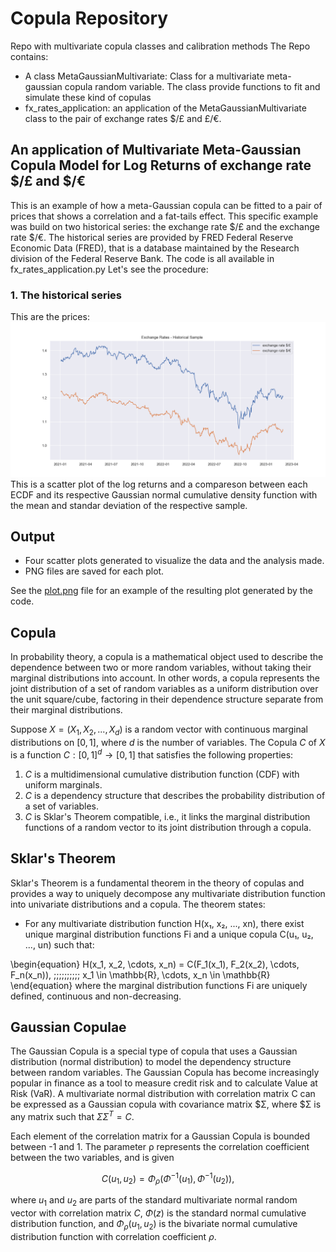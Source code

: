 # Copula Repository
Repo with multivariate copula classes and calibration methods
The Repo contains:
- A class MetaGaussianMultivariate: Class for a multivariate meta-gaussian copula random variable. The class provide functions to fit and 
    simulate these kind of copulas
- fx_rates_application: an application of the MetaGaussianMultivariate class to the pair of 
exchange rates $/£ and £/€.
## An application of Multivariate Meta-Gaussian Copula Model for Log Returns of exchange rate \$/£ and \$/€
This is an example of how a meta-Gaussian copula can be fitted to a pair of prices that shows
a correlation and a fat-tails effect. This specific example was build on two 
historical series: the exchange rate $/£ and the exchange rate $/€. The historical series 
are provided by FRED Federal Reserve Economic Data (FRED), that is a database maintained by 
the Research division of the Federal Reserve Bank. The code is all available in fx_rates_application.py
Let's see the procedure:

### 1. The historical series
This are the prices:
![alt text](https://github.com/lorenzo7741/copula/blob/pp/plot/rates_hist.png?raw=true)
This is a scatter plot of the log returns and a compareson between each ECDF and its
 respective Gaussian normal cumulative density function with the mean and standar
  deviation of the respective sample.



## Output
- Four scatter plots generated to visualize the data and the analysis made.
- PNG files are saved for each plot.

See the [plot.png](plot.png) file for an example of the resulting plot generated by the code.


## Copula

In probability theory, a copula is a mathematical object used to describe the dependence between two or more random variables, without taking their marginal distributions into account. In other words, a copula represents the joint distribution of a set of random variables as a uniform distribution over the unit square/cube, factoring in their dependence structure separate from their marginal distributions.

Suppose $X = (X_1, X_2, ..., X_d)$ is a random vector with continuous marginal distributions on $[0,1]$, where $d$ is the number of variables. The Copula $C$ of $X$ is a function $C : [0,1]^d \rightarrow [0,1]$ that satisfies the following properties:

1. $C$ is a multidimensional cumulative distribution function (CDF) with uniform marginals.
2. $C$ is a dependency structure that describes the probability distribution of a set of variables.
3. $C$ is Sklar's Theorem compatible, i.e., it links the marginal distribution functions of a random vector to its joint distribution through a copula.

## Sklar's Theorem

Sklar's Theorem is a fundamental theorem in the theory of copulas and provides a way to uniquely decompose any multivariate distribution function into univariate distributions and a copula. The theorem states:

- For any multivariate distribution function H(x₁, x₂, ..., xn), there exist unique marginal distribution functions Fi and a unique copula C(u₁, u₂, ..., un) such that:

\begin{equation}
H(x_1, x_2, \cdots, x_n) = C(F_1(x_1), F_2(x_2), \cdots, F_n(x_n)), \;\;\;\;\;\;\;\;\;\; x_1 \in \mathbb{R}, \cdots, x_n \in \mathbb{R}
\end{equation}
where the marginal distribution functions Fi are uniquely defined, continuous and non-decreasing.

## Gaussian Copulae

The Gaussian Copula is a special type of copula that uses a Gaussian distribution 
(normal distribution) to model the dependency structure between random variables.
 The Gaussian Copula has become increasingly popular in finance as a tool to measure 
 credit risk and to calculate Value at Risk (VaR). A multivariate normal distribution 
 with correlation matrix C can be expressed as a Gaussian copula with covariance
  matrix $Σ, where $Σ is any matrix such that $ΣΣ^T = C$.

Each element of the correlation matrix for a Gaussian Copula is bounded between -1 and 1. The parameter ρ represents the correlation coefficient between the two variables, and is given

```math
C(u_1, u_2) = \Phi_{\rho}\Big(\Phi^{-1}(u_1),\Phi^{-1}(u_2)\Big),
```
where $u_1$ and $u_2$ are parts of the standard multivariate normal random vector with correlation matrix $C$, $\Phi(z)$ is the standard
normal cumulative distribution function, and $\Phi _\rho(u_1,u_2)$ is the bivariate normal cumulative distribution
function with correlation coefficient $\rho$.

